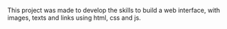 This project was made to develop the skills to build a web interface, with images, texts and links using html, css and js.

